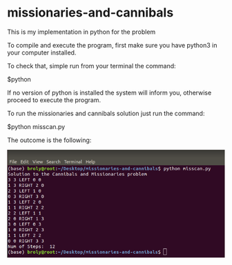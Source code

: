 # missionaries-and-cannibals
This is my implementation in python for the problem

To compile and execute the program, first make sure you have python3 in your computer installed.

To check that, simple run from your terminal the command:

$python

If no version of python is installed the system will inform you, otherwise proceed to execute the program.

To run the missionaries and cannibals solution just run the command:

$python misscan.py

The outcome is the following:

![Alt text](/images/execution.png)


